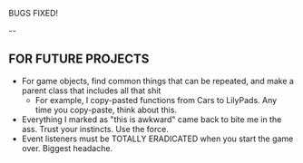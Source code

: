 BUGS FIXED!

--

## FOR FUTURE PROJECTS

* For game objects, find common things that can be repeated, and make a parent class that includes all that shit
  - For example, I copy-pasted functions from Cars to LilyPads. Any time you copy-paste, think about this.
* Everything I marked as "this is awkward" came back to bite me in the ass. Trust your instincts. Use the force.
* Event listeners must be TOTALLY ERADICATED when you start the game over. Biggest headache.